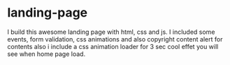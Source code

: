 # landing-page
I build this awesome landing page with html, css and js. I included some events, form validation, css animations and also copyright content alert for 
contents also i include a css animation loader for 3 sec cool effet you will see when home page load. 
